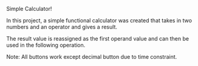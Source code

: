 Simple Calculator!

In this project, a simple functional calculator was created that takes in two numbers and an operator and gives a result.

The result value is reassigned as the first operand value and can then be used in the following operation.

Note: All buttons work except decimal button due to time constraint.
